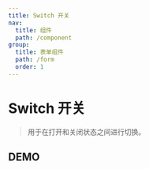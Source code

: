 ```yaml
---
title: Switch 开关
nav:
  title: 组件
  path: /component
group:
  title: 表单组件
  path: /form
  order: 1
---
```


# Switch 开关

> 用于在打开和关闭状态之间进行切换。

## DEMO

<code defaultShowCode src="./__fixtures__/basic.tsx"></code>

<API></API>
